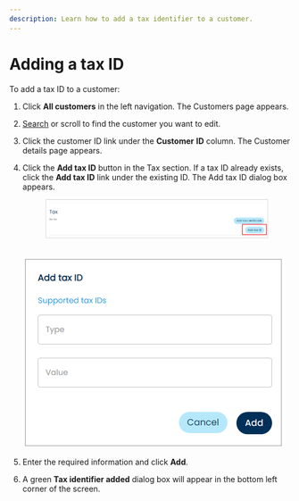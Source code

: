 ```yaml
---
description: Learn how to add a tax identifier to a customer.
---
```


# Adding a tax ID

To add a tax ID to a customer:

1. Click **All customers** in the left navigation. The Customers page appears.
2. [Search](../searching-for-customers.md) or scroll to find the customer you want to edit.
3. Click the customer ID link under the **Customer** **ID** column. The Customer details page appears.
4.  Click the **Add tax ID** button in the Tax section. If a tax ID already exists, click the **Add tax ID** link under the existing ID. The Add tax ID dialog box appears.

    <figure><img src="../../../../.gitbook/assets/1 adding a tax id.png" alt=""><figcaption></figcaption></figure>

    \
    ![](<../../../../.gitbook/assets/2 adding a tax id.png>)
5. Enter the required information and click **Add**.
6. A green **Tax identifier added** dialog box will appear in the bottom left corner of the screen.
